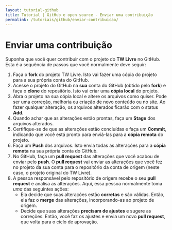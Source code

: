 ```yaml
---
layout: tutorial-github
title: Tutorial | GitHub e open source - Enviar uma contribuição
permalink: /tutoriais/github/enviar-contribuicao/
---
```


# Enviar uma contribuição

Suponha que você quer contribuir com o projeto do **TW Livre** no GitHub. Esta é a sequência de passos que você normalmente deve seguir:

1. Faça o **fork** do projeto TW Livre. Isto vai fazer uma cópia do projeto para a sua própria conta do GitHub.
2. Acesse o projeto do GitHub na **sua** conta do GitHub (obtido pelo **fork**) e faça o **clone** do repositório. Isto vai criar uma **cópia local** do projeto.
3. Abra o projeto na sua cópia local e altere os arquivos como quiser. Pode ser uma correção, melhoria ou criação de novo conteúdo ou no site. Ao fazer qualquer alteração, os arquivos alterados ficarão com o status **Add**.
4. Quando achar que as alterações estão prontas, faça um **Stage** dos arquivos alterados.
5. Certifique-se de que as alterações estão concluídas e faça um **Commit**, indicando que você está pronto para enviá-las para a **cópia remota** do projeto.
6. Faça um **Push** dos arquivos. Isto envia todas as alterações para a **cópia remota** na sua própria conta do GitHub.
7. No GitHub, faça um **pull request** das alterações que você acabou de enviar pelo **push**. O **pull request** vai enviar as alterações que você fez no projeto da sua conta para o repositório da conta de origem (neste caso, o projeto original do TW Livre).
8. A pessoa responsável pelo repositório de origem recebe o seu **pull request** e analisa as alterações. Aqui, essa pessoa normalmente toma *uma* das seguintes ações:
    * Ela decide que suas alterações estão **corretas** e são válidas. Então, ela faz o **merge** das alterações, incorporando-as ao projeto de origem.
    * Decide que suas alterações **precisam de ajustes** e sugere as correções. Então, você faz os ajustes e envia um novo **pull request**, que volta para o ciclo de aprovação.
